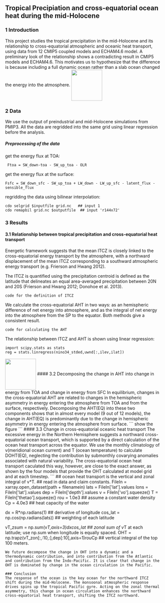 ## Tropical Precipiation and cross-equatorial ocean heat during the mid-Holocene

### 1 Introduction
This project studies the tropical precipitation in the mid-Holocene and its relationship to cross-equatorial atmospheric and oceanic heat transport, using data from 12 CMIP5 coupled models and ECHAM4.6 model. A preliminary look of the relationship shows a contradicting result in CMIP5 models and ECHAM4.6. This motivates us to hypothesize that the difference is because including a full dynamic ocean rather than a slab ocean changed the energy into the atmosphere.
<img src="https://github.com/xliu0628/xliu0628.github.io/blob/master/photos/xx.jpg" align="center" width="100" >

### 2 Data
We use the output of preindustrial and mid-Holocene simulations from PMIP3. All the data are regridded into the same grid using linear regression before the analysis. 
##### Preprocessing of the data
get the energy flux at TOA: 
    
     Ftoa = SW_down-toa - SW_up_toa - OLR
    
get the energy flux at the surface:
    
    Fsfc = SW_down_sfc - SW_up_toa + LW_down - LW_up_sfc - latent_flux - sensible_flux

regridding the data using bilinear interpolation: 
 
    cdo selgrid $inputfile grid.nc   ## input 1
    cdo remapbil grid.nc $outputfile  ## input 'r144x72'
 
### 3 Results
#### 3.1 Relationship between tropical precipitation and cross-equatorial heat transport
Energetic framework suggests that the mean ITCZ is closely linked to the cross-equatorial energy transport by the atmosphere, with a northward displacement of the mean ITCZ corresponding to a southward atmospheric energy transport (e.g. Frierson and Hwang 2012). 

The ITCZ is quantified using the precipitation centroid is defined as the latitude that delineates an equal area-averaged precipitation between 20N and 20S (Frierson and Hwang 2012; Donohoe et al. 2013).
```
code for the definition of ITCZ
```
We calculate the cross-equatorial AHT in two ways: as an hemispheric difference of net energy into atmosphere, and as the integral of net energy into the atmosphere from the SP to the equator. Both methods give a consistent result. 
```
code for calculating the AHT
```
The relationship between ITCZ and AHT is shown using linear regression: 
```
import scipy.stats as stats
reg = stats.linregress(nino34_stded,uwnd[:,ilev,ilat])
```
<img src="https://github.com/xliu0628/xliu0628.github.io/blob/master/photos/xx.jpg" align="center" width="100" >
#### 3.2 Decomposing the change in AHT into change in energy from TOA and change in energy from SFC
In equilibrium, changes in the cross-equatorial AHT are related to changes in the hemispheric asymmetry in energy entering the atmosphere from TOA and from the surface, respectively. Decomposing the AHT(EQ) into these two components shows that in almost every model (9 out of 12 models), the change in AHT(EQ) is predominantly due to the change in hemispheric asymmetry in energy entering the atmosphere from surface. 
```
show the figure
```
#### 3.3 Change in cross-equatorial oceanic heat transport
The excessive energy in the Northern Hemisphere suggests a northward cross-equatorial ocean transport, which is supported by a direct calculation of the ocean heat transport across the equator. We use the monthly climatology of v(meridional ocean current) and T (ocean temperature) to calculate DOHT(EQ), neglecting the contribution by submonthly covarying anomalies associated with natural variability. The cross-equatorial ocean heat transport caculated this way, however, are close to the exact answer, as shown by the four models that provide the OHT calculated at model grid and at each timestep. 
```
## ocean heat transport is the vertical and zonal integral of v*T. 
## read in data and claim constants. 
FileIn = xarray.open_dataset(path + filenamein)
lats = FileIn['lat'].values
lons = FileIn['lat'].values
dep = FileIn['depth'].values
v = FileIn['vo'].squeeze()
T = FileIn['thetao'].squeeze()
rou = 1.0e3   ## assume a constant water density
Cp  = 4.0e3   ## heat capacity of the water

dx = R*np.radians(1) ## derivative of longitude
cos_lat = np.cos(np.radians(lats)) ## weighting of each latitude

vT_zsum = np.sum(v*T,axis=3)*dx*cos_lat ## zonal sum of v*T at each latitude; use np.sum when longitude is equally spaced.
OHT = np.trapz(vT_zon[:,:10,:],dep[:10],axis=1)*rou*Cp  ## vertical integral of the top 100 meters.

```
We future decompose the change in OHT into a dynamic and a thermodynamic contribution, and into contribution from the Atlantic and contribution from the Indo-Pacific. It is clear that change in the OHT is dominated by change in the ocean circulation in the Pacific. 

### Conclusion
The response of the ocean is the key ocean for the northward ITCZ shift during the mid-Holocene. The monsoonal atmospheric response drives spins up the tropical Pacific gyre. Acting on the zonal thermal asymmetry, this change in ocean circulation enhances the northward cross-equatorial heat transport, shifting the ITCZ northward. 
